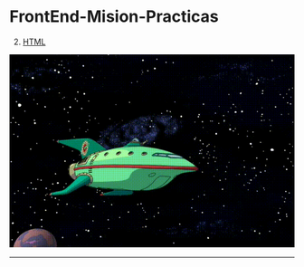 # FrontEnd-Mision-Practicas
2. [HTML](https://github.com/Jeremy-22/FrontEnd-Mision/tree/main/Practica-02%20-%20HTML)



<p align="center">
  <img src="Imagenes/161565.gif" />
</p>

---
